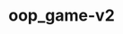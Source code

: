 # oop_game-v2
 <!-- Unit 4: OOP Game Show App / PHRASE HUNTER GAME -->

<!-- GOAL: EXCEEDS EXPECTATIONS -->

<!-- ABOUT THIS GAME: This is a game where the players will try to guess the correct letters in the hidden phrase with only 5 wrong misses allowed. As correct guesses are made, those letters will appear in their placeholders. After the game is won or lost, the page will reload a new game with a key press.-->

<!-- I've added additional functionality so the user can use their keyboard to type in sync with the keys on the computer screen. They may also press the 'Enter' key when the gamestart and finish overlays are present - which will count as though there was an actual mouse click. -->

<!-- I have about 30 random phrases, and also an option for infinite games to be played if I manually go in and unhide the automatic reload code when the winner loses. -->

<!-- This was an awesome project, and I wish I had more time to make it pretty. I wanted to add red hello kitty bows instead of hearts, do some font changes on the overlay, etc. I just might come back and do so in the future. -->

<!-- Thank you for reading!!!! -->
 
